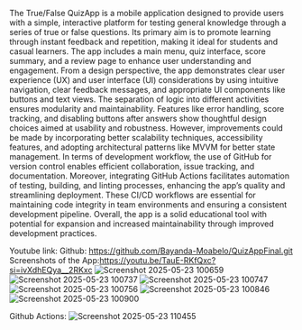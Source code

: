 The True/False QuizApp is a mobile application designed to provide users with a simple, interactive platform for testing general knowledge through a series of true or false questions. 
Its primary aim is to promote learning through instant feedback and repetition, making it ideal for students and casual learners. The app includes a main menu, quiz interface, score summary, and a review 
page to enhance user understanding and engagement.
From a design perspective, the app demonstrates clear user experience (UX) and user interface (UI) considerations by using intuitive navigation, clear feedback messages, and appropriate UI components 
like buttons and text views. The separation of logic into different activities ensures modularity and maintainability. Features like error handling, score tracking, and disabling buttons after answers 
show thoughtful design choices aimed at usability and robustness. However, improvements could be made by incorporating better scalability techniques, accessibility features, and adopting architectural 
patterns like MVVM for better state management.
In terms of development workflow, the use of GitHub for version control enables efficient collaboration, issue tracking, and documentation. Moreover, integrating GitHub Actions facilitates automation of testing, 
building, and linting processes, enhancing the app’s quality and streamlining deployment. These CI/CD workflows are essential for maintaining code integrity in team environments and ensuring a consistent 
development 
pipeline. Overall, the app is a solid educational tool with potential for expansion and increased maintainability through improved development practices.

Youtube link:
Github: https://github.com/Bayanda-Moabelo/QuizAppFinal.git
Screenshots of the App:https://youtu.be/TauE-RKfQxc?si=ivXdhEQya__2RKxc
![Screenshot 2025-05-23 100659](https://github.com/user-attachments/assets/21fcc7ba-2cde-45cc-ac03-623c9a5f0bea)
![Screenshot 2025-05-23 100737](https://github.com/user-attachments/assets/80f4d757-0b42-4df8-a602-6c794f06f39e)
![Screenshot 2025-05-23 100747](https://github.com/user-attachments/assets/f22a0be1-eae6-4d8c-876c-10612738193c)
![Screenshot 2025-05-23 100756](https://github.com/user-attachments/assets/edbd2869-ccf4-483e-befb-a7c78194accb)
![Screenshot 2025-05-23 100846](https://github.com/user-attachments/assets/779efc29-1b55-4819-b15c-e568914b480e)
![Screenshot 2025-05-23 100900](https://github.com/user-attachments/assets/24144070-cc02-4c4f-8c66-4f710ec367bc)

Github Actions:
![Screenshot 2025-05-23 110455](https://github.com/user-attachments/assets/0a88b007-1903-4978-9049-04cad46a4bfb)
